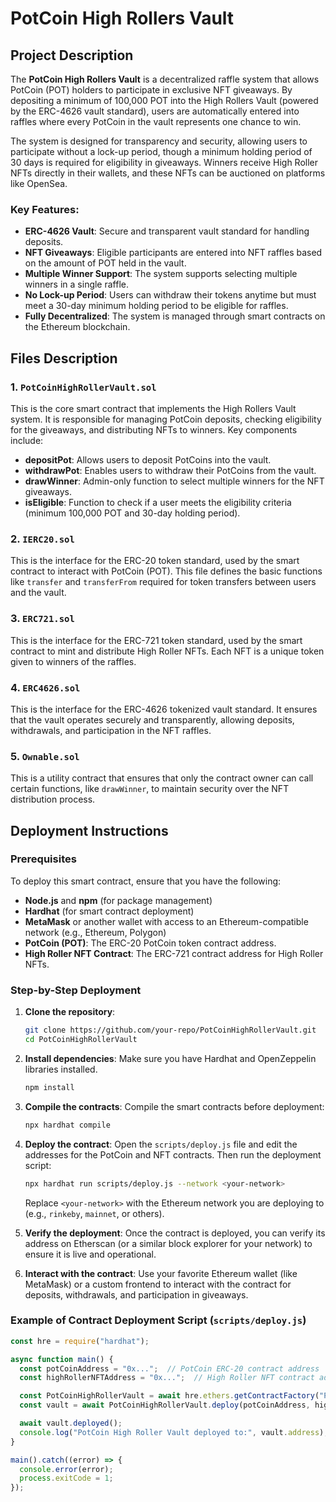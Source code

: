 # PotCoin High Rollers Vault

## Project Description

The **PotCoin High Rollers Vault** is a decentralized raffle system that allows PotCoin (POT) holders to participate in exclusive NFT giveaways. By depositing a minimum of 100,000 POT into the High Rollers Vault (powered by the ERC-4626 vault standard), users are automatically entered into raffles where every PotCoin in the vault represents one chance to win.

The system is designed for transparency and security, allowing users to participate without a lock-up period, though a minimum holding period of 30 days is required for eligibility in giveaways. Winners receive High Roller NFTs directly in their wallets, and these NFTs can be auctioned on platforms like OpenSea.

### Key Features:
- **ERC-4626 Vault**: Secure and transparent vault standard for handling deposits.
- **NFT Giveaways**: Eligible participants are entered into NFT raffles based on the amount of POT held in the vault.
- **Multiple Winner Support**: The system supports selecting multiple winners in a single raffle.
- **No Lock-up Period**: Users can withdraw their tokens anytime but must meet a 30-day minimum holding period to be eligible for raffles.
- **Fully Decentralized**: The system is managed through smart contracts on the Ethereum blockchain.

## Files Description

### 1. `PotCoinHighRollerVault.sol`
This is the core smart contract that implements the High Rollers Vault system. It is responsible for managing PotCoin deposits, checking eligibility for the giveaways, and distributing NFTs to winners. Key components include:
- **depositPot**: Allows users to deposit PotCoins into the vault.
- **withdrawPot**: Enables users to withdraw their PotCoins from the vault.
- **drawWinner**: Admin-only function to select multiple winners for the NFT giveaways.
- **isEligible**: Function to check if a user meets the eligibility criteria (minimum 100,000 POT and 30-day holding period).

### 2. `IERC20.sol`
This is the interface for the ERC-20 token standard, used by the smart contract to interact with PotCoin (POT). This file defines the basic functions like `transfer` and `transferFrom` required for token transfers between users and the vault.

### 3. `ERC721.sol`
This is the interface for the ERC-721 token standard, used by the smart contract to mint and distribute High Roller NFTs. Each NFT is a unique token given to winners of the raffles.

### 4. `ERC4626.sol`
This is the interface for the ERC-4626 tokenized vault standard. It ensures that the vault operates securely and transparently, allowing deposits, withdrawals, and participation in the NFT raffles.

### 5. `Ownable.sol`
This is a utility contract that ensures that only the contract owner can call certain functions, like `drawWinner`, to maintain security over the NFT distribution process.

## Deployment Instructions

### Prerequisites

To deploy this smart contract, ensure that you have the following:
- **Node.js** and **npm** (for package management)
- **Hardhat** (for smart contract deployment)
- **MetaMask** or another wallet with access to an Ethereum-compatible network (e.g., Ethereum, Polygon)
- **PotCoin (POT)**: The ERC-20 PotCoin token contract address.
- **High Roller NFT Contract**: The ERC-721 contract address for High Roller NFTs.

### Step-by-Step Deployment

1. **Clone the repository**:
    ```bash
    git clone https://github.com/your-repo/PotCoinHighRollerVault.git
    cd PotCoinHighRollerVault
    ```

2. **Install dependencies**:
    Make sure you have Hardhat and OpenZeppelin libraries installed.
    ```bash
    npm install
    ```

3. **Compile the contracts**:
    Compile the smart contracts before deployment:
    ```bash
    npx hardhat compile
    ```

4. **Deploy the contract**:
    Open the `scripts/deploy.js` file and edit the addresses for the PotCoin and NFT contracts. Then run the deployment script:
    ```bash
    npx hardhat run scripts/deploy.js --network <your-network>
    ```
    Replace `<your-network>` with the Ethereum network you are deploying to (e.g., `rinkeby`, `mainnet`, or others).

5. **Verify the deployment**:
    Once the contract is deployed, you can verify its address on Etherscan (or a similar block explorer for your network) to ensure it is live and operational.

6. **Interact with the contract**:
    Use your favorite Ethereum wallet (like MetaMask) or a custom frontend to interact with the contract for deposits, withdrawals, and participation in giveaways.

### Example of Contract Deployment Script (`scripts/deploy.js`)
```javascript
const hre = require("hardhat");

async function main() {
  const potCoinAddress = "0x...";  // PotCoin ERC-20 contract address
  const highRollerNFTAddress = "0x...";  // High Roller NFT contract address

  const PotCoinHighRollerVault = await hre.ethers.getContractFactory("PotCoinHighRollerVault");
  const vault = await PotCoinHighRollerVault.deploy(potCoinAddress, highRollerNFTAddress);

  await vault.deployed();
  console.log("PotCoin High Roller Vault deployed to:", vault.address);
}

main().catch((error) => {
  console.error(error);
  process.exitCode = 1;
});
